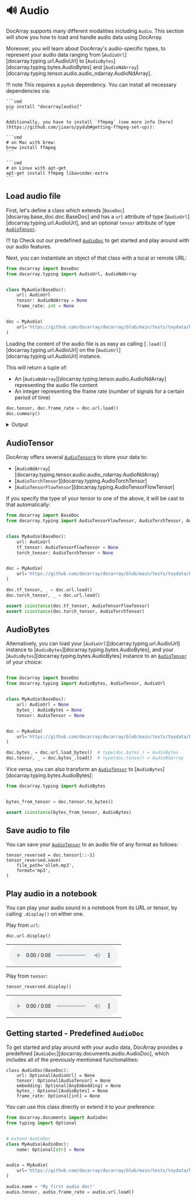 # 🔊 Audio

DocArray supports many different modalities including `Audio`.
This section will show you how to load and handle audio data using DocArray.

Moreover, you will learn about DocArray's audio-specific types, to represent your audio data ranging from [`AudioUrl`][docarray.typing.url.AudioUrl] to [`AudioBytes`][docarray.typing.bytes.AudioBytes] and [`AudioNdArray`][docarray.typing.tensor.audio.audio_ndarray.AudioNdArray].

!!! note
    This requires a `pydub` dependency. You can install all necessary dependencies via:

    ```cmd 
    pip install "docarray[audio]"
    ```

    Additionally, you have to install `ffmpeg` (see more info [here](https://github.com/jiaaro/pydub#getting-ffmpeg-set-up)):

    ```cmd 
    # on Mac with brew:
    brew install ffmpeg
    ```

    ```cmd
    # on Linux with apt-get
    apt-get install ffmpeg libavcodec-extra
    ```

## Load audio file

First, let's define a class which extends [`BaseDoc`][docarray.base_doc.doc.BaseDoc] and has a `url` attribute of type [`AudioUrl`][docarray.typing.url.AudioUrl], and an optional `tensor` attribute of type [`AudioTensor`](../../../../api_references/typing/tensor/audio).

!!! tip
    Check out our predefined [`AudioDoc`](#getting-started-predefined-audiodoc) to get started and play around with our audio features.

Next, you can instantiate an object of that class with a local or remote URL:

```python
from docarray import BaseDoc
from docarray.typing import AudioUrl, AudioNdArray


class MyAudio(BaseDoc):
    url: AudioUrl
    tensor: AudioNdArray = None
    frame_rate: int = None


doc = MyAudio(
    url='https://github.com/docarray/docarray/blob/main/tests/toydata/hello.mp3?raw=true'
)
```

Loading the content of the audio file is as easy as calling [`.load()`][docarray.typing.url.AudioUrl] on the [`AudioUrl`][docarray.typing.url.AudioUrl] instance. 

This will return a tuple of:

- An [`AudioNdArray`][docarray.typing.tensor.audio.AudioNdArray] representing the audio file content 
- An integer representing the frame rate (number of signals for a certain period of time)

```python
doc.tensor, doc.frame_rate = doc.url.load()
doc.summary()
```

<details>
    <summary>Output</summary>
    ``` { .text .no-copy }
    📄 MyAudio : 2015696 ...
    ╭──────────────────────┬───────────────────────────────────────────────────────╮
    │ Attribute            │ Value                                                 │
    ├──────────────────────┼───────────────────────────────────────────────────────┤
    │ url: AudioUrl        │ https://github.com/docarray/docarray/blob/main/tes    │
    │                      │ ... (length: 90)                                      │
    │ tensor: AudioNdArray │ AudioNdArray of shape (30833,), dtype: float64        │
    │ frame_rate: int      │ 44100                                                 │
    ╰──────────────────────┴───────────────────────────────────────────────────────╯
    ```
</details>

## AudioTensor

DocArray offers several [`AudioTensor`s](../../../../api_references/typing/tensor/audio) to store your data to:

- [`AudioNdArray`][docarray.typing.tensor.audio.audio_ndarray.AudioNdArray]
- [`AudioTorchTensor`][docarray.typing.AudioTorchTensor]
- [`AudioTensorFlowTensor`][docarray.typing.AudioTensorFlowTensor]

If you specify the type of your tensor to one of the above, it will be cast to that automatically:

```python hl_lines="7 8 15 16"
from docarray import BaseDoc
from docarray.typing import AudioTensorFlowTensor, AudioTorchTensor, AudioUrl


class MyAudio(BaseDoc):
    url: AudioUrl
    tf_tensor: AudioTensorFlowTensor = None
    torch_tensor: AudioTorchTensor = None


doc = MyAudio(
    url='https://github.com/docarray/docarray/blob/main/tests/toydata/hello.mp3?raw=true'
)

doc.tf_tensor, _ = doc.url.load()
doc.torch_tensor, _ = doc.url.load()

assert isinstance(doc.tf_tensor, AudioTensorFlowTensor)
assert isinstance(doc.torch_tensor, AudioTorchTensor)
```

## AudioBytes

Alternatively, you can load your [`AudioUrl`][docarray.typing.url.AudioUrl] instance to [`AudioBytes`][docarray.typing.bytes.AudioBytes], and your [`AudioBytes`][docarray.typing.bytes.AudioBytes] instance to an [`AudioTensor`](../../../../api_references/typing/tensor/audio) of your choice:

```python hl_lines="15 16"

from docarray import BaseDoc
from docarray.typing import AudioBytes, AudioTensor, AudioUrl


class MyAudio(BaseDoc):
    url: AudioUrl = None
    bytes_: AudioBytes = None
    tensor: AudioTensor = None


doc = MyAudio(
    url='https://github.com/docarray/docarray/blob/main/tests/toydata/hello.mp3?raw=true'
)

doc.bytes_ = doc.url.load_bytes()  # type(doc.bytes_) = AudioBytes
doc.tensor, _ = doc.bytes_.load()  # type(doc.tensor) = AudioNdarray
```
 
Vice versa, you can also transform an [`AudioTensor`](../../../../api_references/typing/tensor/audio) to [`AudioBytes`][docarray.typing.bytes.AudioBytes]:

```python
from docarray.typing import AudioBytes


bytes_from_tensor = doc.tensor.to_bytes()

assert isinstance(bytes_from_tensor, AudioBytes)
```

## Save audio to file

You can save your [`AudioTensor`](../../../../api_references/typing/tensor/audio) to an audio file of any format as follows:

``` { .python }
tensor_reversed = doc.tensor[::-1]
tensor_reversed.save(
    file_path='olleh.mp3',
    format='mp3',
)
```
## Play audio in a notebook

You can play your audio sound in a notebook from its URL or tensor, by calling `.display()` on either one.

Play from `url`:
``` { .python }
doc.url.display()
```

<table>
  <tr>
    <td><audio controls><source src="../hello.mp3" type="audio/mp3"></audio></td>
  </tr>
</table>

Play from `tensor`:

``` { .python }
tensor_reversed.display()
```

<table>
  <tr>
    <td><audio controls><source src="../olleh.mp3" type="audio/mp3"></audio></td>
  </tr>
</table>

## Getting started - Predefined `AudioDoc`

To get started and play around with your audio data, DocArray provides a predefined [`AudioDoc`][docarray.documents.audio.AudioDoc], which includes all of the previously mentioned functionalities:

``` { .python }
class AudioDoc(BaseDoc):
    url: Optional[AudioUrl] = None
    tensor: Optional[AudioTensor] = None
    embedding: Optional[AnyEmbedding] = None
    bytes_: Optional[AudioBytes] = None
    frame_rate: Optional[int] = None
```

You can use this class directly or extend it to your preference:

```python
from docarray.documents import AudioDoc
from typing import Optional


# extend AudioDoc
class MyAudio(AudioDoc):
    name: Optional[str] = None


audio = MyAudio(
    url='https://github.com/docarray/docarray/blob/main/tests/toydata/hello.mp3?raw=true'
)

audio.name = 'My first audio doc!'
audio.tensor, audio.frame_rate = audio.url.load()
```
